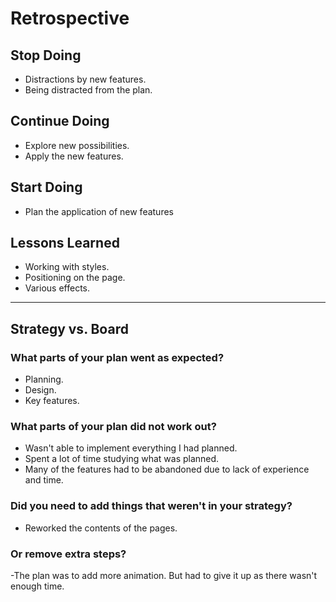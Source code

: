# Retrospective

## Stop Doing

- Distractions by new features.
- Being distracted from the plan.

## Continue Doing

- Explore new possibilities.
- Apply the new features.

## Start Doing

- Plan the application of new features

## Lessons Learned

- Working with styles.
- Positioning on the page.
- Various effects.

---

## Strategy vs. Board

### What parts of your plan went as expected?

- Planning.
- Design.
- Key features.

### What parts of your plan did not work out?

- Wasn't able to implement everything I had planned.
- Spent a lot of time studying what was planned.
- Many of the features had to be abandoned due to lack of experience and time.

### Did you need to add things that weren't in your strategy?

- Reworked the contents of the pages.

### Or remove extra steps?

-The plan was to add more animation. But had to give it up as there wasn't
enough time.
